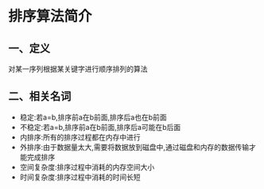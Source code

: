 # 排序算法简介

## 一、定义

对某一序列根据某关键字进行顺序排列的算法

## 二、相关名词

* 稳定:若a=b,排序前a在b前面,排序后a也在b前面
* 不稳定:若a=b,排序前a在b前面,排序后a可能在b后面
* 内排序:所有的排序过程都在内存中进行
* 外排序:由于数据量太大,需要将数据放到磁盘中,通过磁盘和内存的数据传输才能完成排序
* 空间复杂度:排序过程中消耗的内存空间大小
* 时间复杂度:排序过程中消耗的时间长短